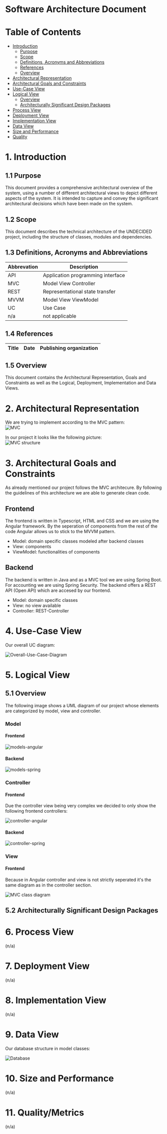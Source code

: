# Software Architecture Document

# Table of Contents
- [Introduction](#1-introduction)
    - [Purpose](#11-purpose)
    - [Scope](#12-scope)
    - [Definitions, Acronyms and Abbreviations](#13-definitions-acronyms-and-abbreviations)
    - [References](#14-references)
    - [Overview](#15-overview)
- [Architectural Representation](#2-architectural-representation)
- [Architectural Goals and Constraints](#3-architectural-goals-and-constraints)
- [Use-Case View](#4-use-case-view)
- [Logical View](#5-logical-view)
    - [Overview](#51-overview)
    - [Architecturally Significant Design Packages](#52-architecturally-significant-design-packages)
- [Process View](#6-process-view)
- [Deployment View](#7-deployment-view)
- [Implementation View](#8-implementation-view)
- [Data View](#9-data-view)
- [Size and Performance](#10-size-and-performance)
- [Quality](#11-quality)

# 1. Introduction

## 1.1 Purpose
This document provides a comprehensive architectural overview
of the system, using a number of different architectural views
to depict different aspects of the system. It is intended to capture
and convey the significant architectural decisions which have been made
on the system.

## 1.2 Scope
This document describes the technical architecture of the UNDECIDED project, including the structure of classes, modules and dependencies.

## 1.3 Definitions, Acronyms and Abbreviations

| Abbrevation | Description                            |
| ----------- | -------------------------------------- |
| API         | Application programming interface      |
| MVC         | Model View Controller                  |
| REST        | Representational state transfer        |
| MVVM        | Model View ViewModel                   |
| UC          | Use Case                               |
| n/a         | not applicable                         |

## 1.4 References

| Title                                                              | Date       | Publishing organization   |
| -------------------------------------------------------------------|:----------:| ------------------------- |

## 1.5 Overview
This document contains the Architectural Representation, Goals and Constraints as well
as the Logical, Deployment, Implementation and Data Views.

# 2. Architectural Representation
We are trying to implement according to the MVC pattern:  
![MVC](MVC.png)

In our project it looks like the following picture:  
![MVC structure](SAD-Overview.svg)

# 3. Architectural Goals and Constraints
As already mentioned our project follows the MVC architecure. By following the guidelines of this architecture we are able to generate clean code.

## Frontend
The frontend is written in Typescript, HTML and CSS and we are using the Angular framework. By the seperation of components from the
rest of the code Angular allows us to stick to the MVVM pattern.

- Model: domain specific classes modeled after backend classes
- View: components
- ViewModel: functionalities of components

## Backend
The backend is written in Java and as a MVC tool we are using Spring Boot.
For accounting we are using Spring Security. The backend offers a REST
API (Open API) which are accesed by our frontend.

- Model: domain specific classes
- View: no view available
- Controller: REST-Controller

# 4. Use-Case View
Our overall UC diagram:

![Overall-Use-Case-Diagram](../UseCaseDiagram.svg)

# 5. Logical View

## 5.1 Overview
The following image shows a UML diagram of our project whose elements are categorized by model, view and controller.

### Model
#### Frontend
![models-angular](modelsAngular.svg)
#### Backend
![models-spring](backend-models.svg)

### Controller
#### Frontend
Due the controller view being very complex we decided to only show the following frontend controllers:

![controller-angular](controllerAngular.svg)

#### Backend
![controller-spring](backend-controllers.svg)

### View
#### Frontend
Because in Angular controller and view is not strictly seperated it's the same diagram as in the controller section.


![MVC class diagram]()

## 5.2 Architecturally Significant Design Packages

# 6. Process View
(n/a)

# 7. Deployment View
(n/a)

# 8. Implementation View
(n/a)

# 9. Data View
Our database structure in model classes:

![Database](../ERM/ERM_1.svg)

# 10. Size and Performance
(n/a)

# 11. Quality/Metrics
(n/a)
